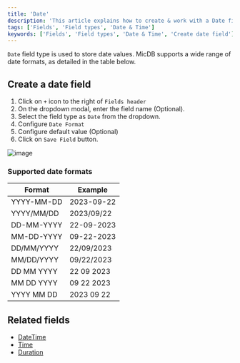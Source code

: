 ```yaml
---
title: 'Date'
description: 'This article explains how to create & work with a Date field.'
tags: ['Fields', 'Field types', 'Date & Time']
keywords: ['Fields', 'Field types', 'Date & Time', 'Create date field']
---
```



`Date` field type is used to store date values. MicDB supports a wide range of date formats, as detailed in the table below.

## Create a date field
1. Click on `+` icon to the right of `Fields header`
2. On the dropdown modal, enter the field name (Optional).
3. Select the field type as `Date` from the dropdown.
4. Configure `Date Format`
5. Configure default value (Optional)
6. Click on `Save Field` button.

![image](/img/v2/fields/types/date.png)

### Supported date formats
| Format       | Example      |
|--------------|--------------|
| YYYY-MM-DD   | 2023-09-22   |
| YYYY/MM/DD   | 2023/09/22   |
| DD-MM-YYYY   | 22-09-2023   |
| MM-DD-YYYY   | 09-22-2023   |
| DD/MM/YYYY   | 22/09/2023   |
| MM/DD/YYYY   | 09/22/2023   |
| DD MM YYYY   | 22 09 2023   |
| MM DD YYYY   | 09 22 2023   |
| YYYY MM DD   | 2023 09 22   |

## Related fields
- [DateTime](010.date-time.md)
- [Time](030.time.md)
- [Duration](040.duration.md)